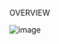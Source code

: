 OVERVIEW

![image](https://github.com/user-attachments/assets/305635f4-b419-4151-96bf-e02ccd935021)
